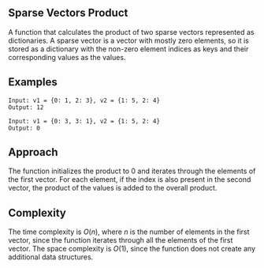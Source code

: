 ## Sparse Vectors Product
A function that calculates the product of two sparse vectors represented as dictionaries. A sparse vector is a vector with mostly zero elements, so it is stored as a dictionary with the non-zero element indices as keys and their corresponding values as the values.

## Examples

```
Input: v1 = {0: 1, 2: 3}, v2 = {1: 5, 2: 4}
Output: 12
```

```
Input: v1 = {0: 3, 3: 1}, v2 = {1: 5, 2: 4}
Output: 0
```

## Approach

The function initializes the product to 0 and iterates through the elements of the first vector. For each element, if the index is also present in the second vector, the product of the values is added to the overall product.

## Complexity

The time complexity is $O(n)$, where $n$ is the number of elements in the first vector, since the function iterates through all the elements of the first vector. The space complexity is $O(1)$, since the function does not create any additional data structures.